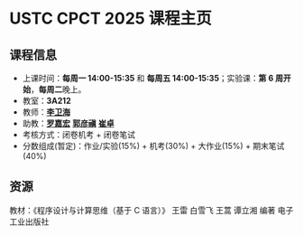 # USTC CPCT 2025 课程主页

## 课程信息

- 上课时间：**每周一 14:00-15:35** 和 **每周五 14:00-15:35**；实验课：**第 6 周开始**，**每周二**晚上。
- 教室：**3A212**
- 教师：[**李卫海**](mailto:whli@ustc.edu.cn)
- 助教：[**罗嘉宏**](mailto:luojh@mail.ustc.edu.cn) [**郭彦禛**](mailto:yzhguo@mail.ustc.edu.cn) [**崔卓**](mailto:cuizhuo@mail.ustc.edu.cn)
- 考核方式：闭卷机考 + 闭卷笔试
- 分数组成(暂定)：作业/实验(15%) + 机考(30%) + 大作业(15%) + 期末笔试(40%)

## 资源

教材：《程序设计与计算思维（基于 C 语言）》 王雷 白雪飞 王蒿 谭立湘 编著 电子工业出版社
